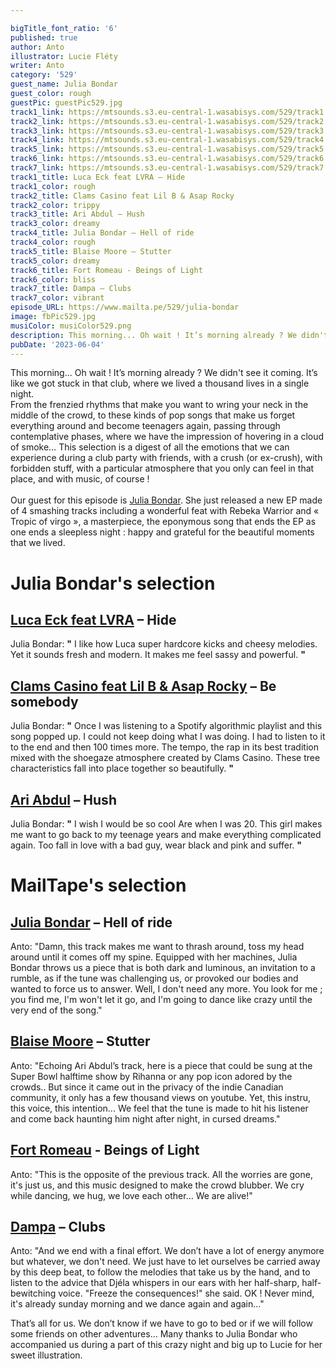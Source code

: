 ```yaml
---

bigTitle_font_ratio: '6'
published: true
author: Anto
illustrator: Lucie Fléty
writer: Anto
category: '529'
guest_name: Julia Bondar
guest_color: rough
guestPic: guestPic529.jpg
track1_link: https://mtsounds.s3.eu-central-1.wasabisys.com/529/track1.mp3
track2_link: https://mtsounds.s3.eu-central-1.wasabisys.com/529/track2.mp3
track3_link: https://mtsounds.s3.eu-central-1.wasabisys.com/529/track3.mp3
track4_link: https://mtsounds.s3.eu-central-1.wasabisys.com/529/track4.mp3
track5_link: https://mtsounds.s3.eu-central-1.wasabisys.com/529/track5.mp3
track6_link: https://mtsounds.s3.eu-central-1.wasabisys.com/529/track6.mp3
track7_link: https://mtsounds.s3.eu-central-1.wasabisys.com/529/track7.mp3
track1_title: Luca Eck feat LVRA – Hide
track1_color: rough
track2_title: Clams Casino feat Lil B & Asap Rocky
track2_color: trippy
track3_title: Ari Abdul – Hush
track3_color: dreamy
track4_title: Julia Bondar – Hell of ride
track4_color: rough
track5_title: Blaise Moore – Stutter
track5_color: dreamy
track6_title: Fort Romeau - Beings of Light
track6_color: bliss
track7_title: Dampa – Clubs
track7_color: vibrant
episode_URL: https://www.mailta.pe/529/julia-bondar
image: fbPic529.jpg
musiColor: musiColor529.png
description: This morning... Oh wait ! It’s morning already ? We didn't see it coming. It’s   like we got stuck in that club, where we lived a thousand lives in a single   night.
pubDate: '2023-06-04'
---
```


This morning... Oh wait ! It’s morning already ?
We didn't see it coming. It’s like we got stuck in that club, where we lived a thousand lives in a single night.
<br>
  From the frenzied rhythms that make you want to wring your neck in the middle of the crowd, to these kinds of pop songs that make us forget everything around and become teenagers again, passing through contemplative phases, where we have the impression of hovering in a cloud of smoke… This selection is a digest of all the emotions that we can experience during a club party with friends, with a crush (or ex-crush), with forbidden stuff, with a particular atmosphere that you only can feel in that place, and with music, of course !
<br><br>
Our guest for this episode is [Julia Bondar](https://juliabondar.bandcamp.com/). She just released a new EP made of 4 smashing tracks including a wonderful feat with Rebeka Warrior and « Tropic of virgo », a masterpiece, the eponymous song that ends the EP as one ends a sleepless night : happy and grateful for the beautiful moments that we lived.

# Julia Bondar's selection


## [Luca Eck feat LVRA](https://soundcloud.com/iamlucaeck) – Hide

Julia Bondar: **"** I like how Luca super hardcore kicks and cheesy melodies. Yet it sounds fresh and modern. It makes me feel sassy and powerful. **"** 

## [Clams Casino feat Lil B & Asap Rocky](https://clamscasinoofficial.bandcamp.com/) – Be somebody

Julia Bondar: **"** Once I was listening to a Spotify algorithmic playlist and this song popped up. I could not keep doing what I was doing. I had to listen to it to the end and then 100 times more. The tempo, the rap in its best tradition mixed with the shoegaze atmosphere created by Clams Casino. These tree characteristics fall into place together so beautifully. **"** 

## [Ari Abdul](https://ariabdul.bandcamp.com/) – Hush

Julia Bondar: **"** I wish I would be so cool Are when I was 20. This girl makes me want to go back to my teenage years and make everything complicated again.
Too fall in love with a bad guy, wear black and pink and suffer. **"** 

# MailTape's selection

## [Julia Bondar](https://juliabondar.bandcamp.com/) – Hell of ride

Anto: "Damn, this track makes me want to thrash around, toss my head around until it comes off my spine. Equipped with her machines, Julia Bondar throws us a piece that is both dark and luminous, an invitation to a rumble, as if the tune was challenging us, or provoked our bodies and wanted to force us to answer. Well, I don't need any more. You look for me ; you find me, I'm won't let it go, and I'm going to dance like crazy until the very end of the song."

## [Blaise Moore](https://soundcloud.com/blaisemoore) – Stutter

Anto: "Echoing Ari Abdul’s track, here is a piece that could be sung at the Super Bowl halftime show by Rihanna or any pop icon adored by the crowds.. But since it came out in the privacy of the indie Canadian community, it only has a few thousand views on youtube. Yet, this instru, this voice, this intention... We feel that the tune is made to hit his listener and come back haunting him night after night, in cursed dreams."

## [Fort Romeau](https://fort-romeau.bandcamp.com/track/the-zone) - Beings of Light 

Anto: "This is the opposite of the previous track. All the worries are gone, it's just us, and this music designed to make the crowd blubber. We cry while dancing, we hug, we love each other… We are alive!"

## [Dampa](https://dampa.bandcamp.com/album/color-blind) – Clubs

Anto: "And we end with a final effort. We don’t have a lot of energy anymore but whatever, we don't need. We just have to let ourselves be carried away by this deep beat, to follow the melodies that take us by the hand, and to listen to the advice that Djéla whispers in our ears with her half-sharp, half-bewitching voice. "Freeze the consequences!" she said. OK ! Never mind, it's already sunday morning and we dance again and again…"

That’s all for us. We don’t know if we have to go to bed or if we will follow some friends on other adventures… Many thanks to Julia Bondar who accompanied us during a part of this crazy night and big up to Lucie for her sweet illustration.
